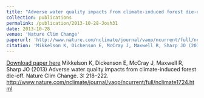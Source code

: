 ```yaml
---
title: "Adverse water quality impacts from climate-induced forest die-off"
collection: publications
permalink: /publication/2013-10-28-Josh31
date: 2013-10-28
venue: 'Nature Clim Change'
paperurl: 'http://www.nature.com/nclimate/journal/vaop/ncurrent/full/nclimate1724.html'
citation: 'Mikkelson K, Dickenson E, McCray J, Maxwell R, Sharp JO (2013) Adverse water quality impacts from climate-induced forest die-off. Nature Clim Change. 3: 218–222. http://www.nature.com/nclimate/journal/vaop/ncurrent/full/nclimate1724.html'
---
```


<a href='http://www.nature.com/nclimate/journal/vaop/ncurrent/full/nclimate1724.html'>Download paper here</a>
Mikkelson K, Dickenson E, McCray J, Maxwell R, Sharp JO (2013) Adverse water quality impacts from climate-induced forest die-off. Nature Clim Change. 3: 218–222. http://www.nature.com/nclimate/journal/vaop/ncurrent/full/nclimate1724.html

